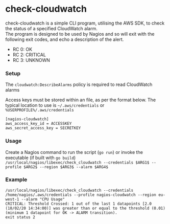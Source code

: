 check-cloudwatch
=========

check-cloudwatch is a simple CLI program, utilising the AWS SDK, to check the status of a specified CloudWatch alarm.  
The program is designed to be used by Nagios and so will exit with the following exit codes, and echo a description of the alert.
* RC 0: OK
* RC 2: CRITICAL
* RC 3: UNKNOWN

### Setup

The `cloudwatch:DescribeAlarms` policy is required to read CloudWatch alarms

Access keys must be stored within an file, as per the format below.
The typical location to use is `~/.aws/credentials` or `%USERPROFILE%/.aws/credentials`   

````
[nagios-cloudwatch]
aws_access_key_id = ACCESSKEY
aws_secret_access_key = SECRETKEY
````

### Usage
Create a Nagios command to run the script (`go run`) or invoke the executable (if built with `go build`)   
````/usr/local/nagios/libexec/check_cloudwatch --credentials $ARG1$ --profile $ARG2$ --region $ARG3$ --alarm $ARG4$ ````

### Example
````
/usr/local/nagios/libexec/check_cloudwatch --credentials /home/nagios/.aws/credentials --profile nagios-cloudwatch --region eu-west-1 --alarm "CPU Usage"
CRITICAL: Threshold Crossed: 1 out of the last 1 datapoints [2.0 (10/02/20 14:34:00)] was greater than or equal to the threshold (0.01) (minimum 1 datapoint for OK -> ALARM transition).
exit status 2
````